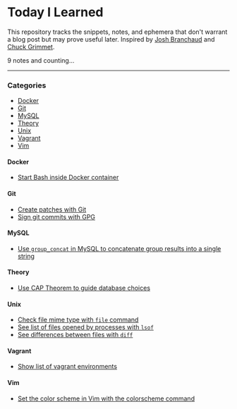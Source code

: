 # Today I Learned

This repository tracks the snippets, notes, and ephemera that don't warrant a blog post but may prove useful later.
Inspired by [Josh Branchaud](https://github.com/jbranchaud/til) and [Chuck Grimmet](http://www.cagrimmett.com/til/).

9 notes and counting...

---

### Categories
- [Docker](#docker)
- [Git](#git)
- [MySQL](#mysql)
- [Theory](#theory)
- [Unix](#unix)
- [Vagrant](#vagrant)
- [Vim](#vim)


#### Docker
- [Start Bash inside Docker container](notes/docker/start-bash-inside-docker-container.md)

#### Git
- [Create patches with Git](notes/git/create-patches-with-git.md)
- [Sign git commits with GPG](notes/git/sign-git-commits-with-gpg.md)

#### MySQL
- [Use `group_concat` in MySQL to concatenate group results into a single string](notes/mysql/use-group-concat-to-group-results.md)

#### Theory
- [Use CAP Theorem to guide database choices](notes/theory/use-cap-theorem.md)

#### Unix
- [Check file mime type with `file` command](notes/unix/check-file-mimetype.md)
- [See list of files opened by processes with `lsof`](notes/unix/see-files-opened-by-process.md)
- [See differences between files with `diff`](notes/unix/see-file-differences-with-diff.md)

#### Vagrant
- [Show list of vagrant environments](notes/vagrant/show-all-vagrant-environments.md)

#### Vim
- [Set the color scheme in Vim with the colorscheme command](notes/vim/set-color-scheme-in-vim.md)
